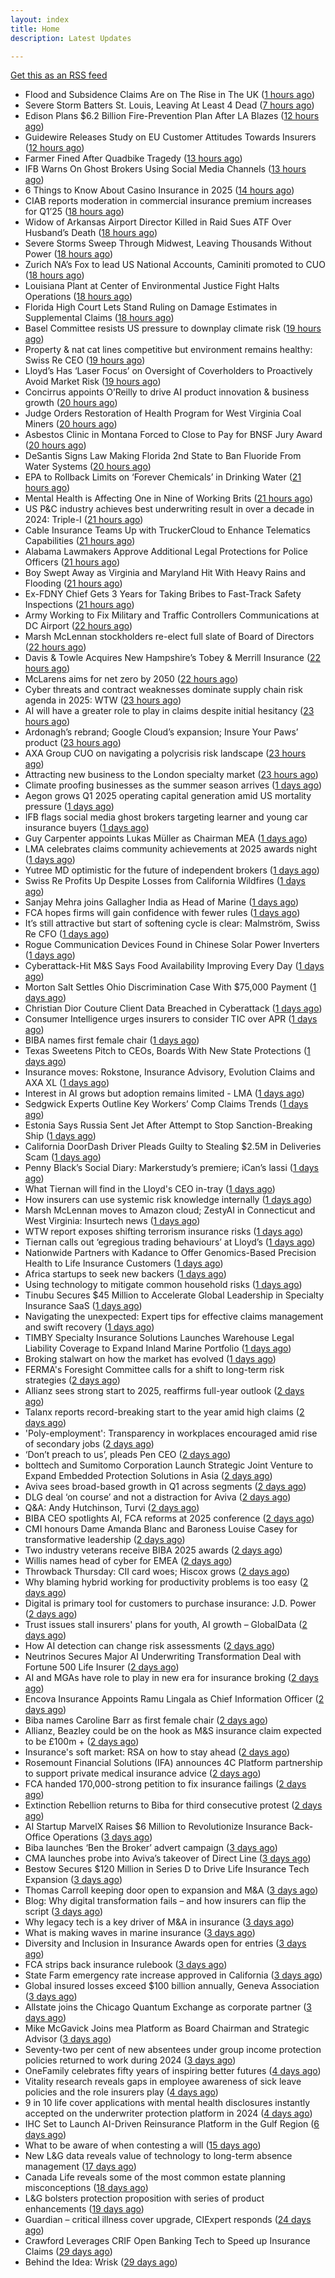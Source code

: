 ```yaml
---
layout: index
title: Home
description: Latest Updates

---
```


[Get this as an RSS feed](/feed.rss)

<!-- news_marker starts -->
- Flood and Subsidence Claims Are on The Rise in The UK ([1 hours ago](https://insurance-edge.net/2025/05/17/flood-and-subsidence-claims-are-on-the-rise-in-the-uk/))
- Severe Storm Batters St. Louis, Leaving At Least 4 Dead ([7 hours ago](https://www.insurancejournal.com/news/midwest/2025/05/16/824121.htm))
- Edison Plans $6.2 Billion Fire-Prevention Plan After LA Blazes ([12 hours ago](https://www.insurancejournal.com/news/west/2025/05/16/824114.htm))
- Guidewire Releases Study on EU Customer Attitudes Towards Insurers ([12 hours ago](https://insurance-edge.net/2025/05/16/guidewire-releases-study-on-eu-customer-attitudes-towards-insurers/))
- Farmer Fined After Quadbike Tragedy ([13 hours ago](https://insurance-edge.net/2025/05/16/farmer-fined-after-quadbike-tragedy/))
- IFB Warns On Ghost Brokers Using Social Media Channels ([13 hours ago](https://insurance-edge.net/2025/05/16/ifb-warns-on-ghost-brokers-using-social-media-channels/))
- 6 Things to Know About Casino Insurance in 2025 ([14 hours ago](https://insurance-edge.net/2025/05/16/6-things-to-know-about-casino-insurance-in-2025/))
- CIAB reports moderation in commercial insurance premium increases for Q1’25 ([18 hours ago](https://www.reinsurancene.ws/ciab-reports-moderation-in-commercial-insurance-premium-increases-for-q125/))
- Widow of Arkansas Airport Director Killed in Raid Sues ATF Over Husband’s Death ([18 hours ago](https://www.insurancejournal.com/news/southcentral/2025/05/16/824097.htm))
- Severe Storms Sweep Through Midwest, Leaving Thousands Without Power ([18 hours ago](https://www.insurancejournal.com/news/midwest/2025/05/16/824092.htm))
- Zurich NA’s Fox to lead US National Accounts, Caminiti promoted to CUO ([18 hours ago](https://www.reinsurancene.ws/zurich-nas-fox-to-lead-us-national-accounts-caminiti-promoted-to-cuo/))
- Louisiana Plant at Center of Environmental Justice Fight Halts Operations ([18 hours ago](https://www.insurancejournal.com/news/southcentral/2025/05/16/824085.htm))
- Florida High Court Lets Stand Ruling on Damage Estimates in Supplemental Claims ([18 hours ago](https://www.insurancejournal.com/news/southeast/2025/05/16/824076.htm))
- Basel Committee resists US pressure to downplay climate risk ([19 hours ago](https://www.dig-in.com/articles/basel-committee-resists-us-pressure-to-downplay-climate-risk))
- Property & nat cat lines competitive but environment remains healthy: Swiss Re CEO ([19 hours ago](https://www.reinsurancene.ws/property-nat-cat-lines-competitive-but-environment-remains-healthy-swiss-re-ceo/))
- Lloyd’s Has ‘Laser Focus’ on Oversight of Coverholders to Proactively Avoid Market Risk ([19 hours ago](https://www.insurancejournal.com/news/international/2025/05/16/824065.htm))
- Concirrus appoints O’Reilly to drive AI product innovation & business growth ([20 hours ago](https://www.reinsurancene.ws/concirrus-appoints-oreilly-to-drive-ai-product-innovation-business-growth/))
- Judge Orders Restoration of Health Program for West Virginia Coal Miners ([20 hours ago](https://www.insurancejournal.com/news/southeast/2025/05/16/824060.htm))
- Asbestos Clinic in Montana Forced to Close to Pay for BNSF Jury Award ([20 hours ago](https://www.insurancejournal.com/news/west/2025/05/16/824055.htm))
- DeSantis Signs Law Making Florida 2nd State to Ban Fluoride From Water Systems ([20 hours ago](https://www.insurancejournal.com/news/southeast/2025/05/16/824051.htm))
- EPA to Rollback Limits on ‘Forever Chemicals’ in Drinking Water ([21 hours ago](https://www.insurancejournal.com/news/national/2025/05/16/824047.htm))
- Mental Health is Affecting One in Nine of Working Brits ([21 hours ago](https://insurance-edge.net/2025/05/16/mental-health-is-affecting-one-in-nine-of-working-brits/))
- US P&C industry achieves best underwriting result in over a decade in 2024: Triple-I ([21 hours ago](https://www.reinsurancene.ws/us-pc-industry-achieves-best-underwriting-result-in-over-a-decade-in-2024-triple-i/))
- Cable Insurance Teams Up with TruckerCloud to Enhance Telematics Capabilities ([21 hours ago](https://www.insurtechinsights.com/cable-insurance-teams-up-with-truckercloud-to-enhance-telematics-capabilities/))
- Alabama Lawmakers Approve Additional Legal Protections for Police Officers ([21 hours ago](https://www.insurancejournal.com/news/southeast/2025/05/16/824044.htm))
- Boy Swept Away as Virginia and Maryland Hit With Heavy Rains and Flooding ([21 hours ago](https://www.insurancejournal.com/news/east/2025/05/16/824034.htm))
- Ex-FDNY Chief Gets 3 Years for Taking Bribes to Fast-Track Safety Inspections ([21 hours ago](https://www.insurancejournal.com/news/east/2025/05/16/824030.htm))
- Army Working to Fix Military and Traffic Controllers Communications at DC Airport ([22 hours ago](https://www.insurancejournal.com/news/east/2025/05/16/824024.htm))
- Marsh McLennan stockholders re-elect full slate of Board of Directors ([22 hours ago](https://www.reinsurancene.ws/marsh-mclennan-stockholders-re-elect-full-slate-of-board-of-directors/))
- Davis & Towle Acquires New Hampshire’s Tobey & Merrill Insurance ([22 hours ago](https://www.insurancejournal.com/news/east/2025/05/16/824021.htm))
- McLarens aims for net zero by 2050 ([22 hours ago](https://www.postonline.co.uk/news/7957770/mclarens-aims-for-net-zero-by-2050))
- Cyber threats and contract weaknesses dominate supply chain risk agenda in 2025: WTW ([23 hours ago](https://www.reinsurancene.ws/cyber-threats-and-contract-weaknesses-dominate-supply-chain-risk-agenda-in-2025-wtw/))
- AI will have a greater role to play in claims despite initial hesitancy ([23 hours ago](https://www.postonline.co.uk/broker/7957769/ai-will-have-a-greater-role-to-play-in-claims-despite-initial-hesitancy))
- Ardonagh’s rebrand; Google Cloud’s expansion; Insure Your Paws’ product ([23 hours ago](https://www.postonline.co.uk/news/7957764/ardonaghs-rebrand-google-clouds-expansion-insure-your-paws-product))
- AXA Group CUO on navigating a polycrisis risk landscape ([23 hours ago](https://www.insurancebusinessmag.com/uk/news/breaking-news/axa-group-cuo-on-navigating-a-polycrisis-risk-landscape-535921.aspx))
- Attracting new business to the London specialty market ([23 hours ago](https://www.insurancebusinessmag.com/uk/news/breaking-news/attracting-new-business-to-the-london-specialty-market-535974.aspx))
- Climate proofing businesses as the summer season arrives ([1 days ago](https://www.insurancebusinessmag.com/uk/news/catastrophe/climate-proofing-businesses-as-the-summer-season-arrives-535973.aspx))
- Aegon grows Q1 2025 operating capital generation amid US mortality pressure ([1 days ago](https://www.insurancebusinessmag.com/uk/news/breaking-news/aegon-grows-q1-2025-operating-capital-generation-amid-us-mortality-pressure-535972.aspx))
- IFB flags social media ghost brokers targeting learner and young car insurance buyers ([1 days ago](https://www.insurancebusinessmag.com/uk/news/auto-motor/ifb-flags-social-media-ghost-brokers-targeting-learner-and-young-car-insurance-buyers-535971.aspx))
- Guy Carpenter appoints Lukas Müller as Chairman MEA ([1 days ago](https://www.reinsurancene.ws/guy-carpenter-appoints-lukas-muller-as-chairman-mea/))
- LMA celebrates claims community achievements at 2025 awards night ([1 days ago](https://www.insurancebusinessmag.com/uk/news/claims/lma-celebrates-claims-community-achievements-at-2025-awards-night-535970.aspx))
- Yutree MD optimistic for the future of independent brokers ([1 days ago](https://www.postonline.co.uk/news/7957767/yutree-md-optimistic-for-the-future-of-independent-brokers))
- Swiss Re Profits Up Despite Losses from California Wildfires ([1 days ago](https://www.insurancejournal.com/news/international/2025/05/16/824017.htm))
- Sanjay Mehra joins Gallagher India as Head of Marine ([1 days ago](https://www.reinsurancene.ws/sanjay-mehra-joins-gallagher-india-as-head-of-marine/))
- FCA hopes firms will gain confidence with fewer rules ([1 days ago](https://www.postonline.co.uk/news/7957766/fca-hopes-firms-will-gain-confidence-with-fewer-rules))
- It’s still attractive but start of softening cycle is clear: Malmström, Swiss Re CFO ([1 days ago](https://www.reinsurancene.ws/its-still-attractive-but-start-of-softening-cycle-is-clear-malmstrom-swiss-re-cfo/))
- Rogue Communication Devices Found in Chinese Solar Power Inverters ([1 days ago](https://www.insurancejournal.com/news/international/2025/05/16/824006.htm))
- Cyberattack-Hit M&S Says Food Availability Improving Every Day ([1 days ago](https://www.insurancejournal.com/news/international/2025/05/16/824002.htm))
- Morton Salt Settles Ohio Discrimination Case With $75,000 Payment ([1 days ago](https://www.insurancejournal.com/news/midwest/2025/05/16/823999.htm))
- Christian Dior Couture Client Data Breached in Cyberattack ([1 days ago](https://www.insurancejournal.com/news/national/2025/05/16/823975.htm))
- Consumer Intelligence urges insurers to consider TIC over APR ([1 days ago](https://www.insurancebusinessmag.com/uk/news/auto-motor/consumer-intelligence-urges-insurers-to-consider-tic-over-apr-535940.aspx))
- BIBA names first female chair ([1 days ago](https://www.insurancebusinessmag.com/uk/news/breaking-news/biba-names-first-female-chair-535939.aspx))
- Texas Sweetens Pitch to CEOs, Boards With New State Protections ([1 days ago](https://www.insurancejournal.com/news/southcentral/2025/05/16/823995.htm))
- Insurance moves: Rokstone, Insurance Advisory, Evolution Claims and AXA XL ([1 days ago](https://www.insurancebusinessmag.com/uk/news/breaking-news/insurance-moves-rokstone-insurance-advisory-evolution-claims-and-axa-xl-535937.aspx))
- Interest in AI grows but adoption remains limited - LMA ([1 days ago](https://www.insurancebusinessmag.com/uk/news/technology/interest-in-ai-grows-but-adoption-remains-limited--lma-535936.aspx))
- Sedgwick Experts Outline Key Workers’ Comp Claims Trends ([1 days ago](https://www.insurancejournal.com/news/national/2025/05/16/823936.htm))
- Estonia Says Russia Sent Jet After Attempt to Stop Sanction-Breaking Ship ([1 days ago](https://www.insurancejournal.com/news/international/2025/05/16/823959.htm))
- California DoorDash Driver Pleads Guilty to Stealing $2.5M in Deliveries Scam ([1 days ago](https://www.insurancejournal.com/news/west/2025/05/16/823989.htm))
- Penny Black’s Social Diary: Markerstudy’s premiere; iCan’s lassi ([1 days ago](https://www.postonline.co.uk/people/7957568/penny-blacks-social-diary-markerstudys-premiere-icans-lassi))
- What Tiernan will find in the Lloyd's CEO in-tray ([1 days ago](https://www.postonline.co.uk/lloydslondon/7957720/what-tiernan-will-find-in-the-lloyds-ceo-in-tray))
- How insurers can use systemic risk knowledge internally ([1 days ago](https://www.dig-in.com/opinion/how-insurers-can-use-systemic-risk-knowledge-internally))
- Marsh McLennan moves to Amazon cloud; ZestyAI in Connecticut and West Virginia: Insurtech news ([1 days ago](https://www.dig-in.com/news/marsh-mclennan-to-amazon-cloud-zestyai-and-insurtech-news))
- WTW report exposes shifting terrorism insurance risks ([1 days ago](https://www.insurancebusinessmag.com/uk/news/breaking-news/wtw-report-exposes-shifting-terrorism-insurance-risks-535909.aspx))
- Tiernan calls out ‘egregious trading behaviours’ at Lloyd’s ([1 days ago](https://www.postonline.co.uk/lloydslondon/7957765/tiernan-calls-out-egregious-trading-behaviours-at-lloyds))
- Nationwide Partners with Kadance to Offer Genomics-Based Precision Health to Life Insurance Customers ([1 days ago](https://www.insurtechinsights.com/nationwide-partners-with-kadance-to-offer-genomics-based-precision-health-to-life-insurance-customers/))
- Africa startups to seek new backers ([1 days ago](https://www.dig-in.com/articles/africa-startups-to-seek-new-backers))
- Using technology to mitigate common household risks ([1 days ago](https://www.dig-in.com/podcast/using-technology-to-mitigate-common-household-risks))
- Tinubu Secures $45 Million to Accelerate Global Leadership in Specialty Insurance SaaS ([1 days ago](https://www.insurtechinsights.com/tinubu-secures-45-million-to-accelerate-global-leadership-in-specialty-insurance-saas/))
- Navigating the unexpected: Expert tips for effective claims management and swift recovery ([1 days ago](https://www.insurancebusinessmag.com/uk/news/property-insurance/navigating-the-unexpected-expert-tips-for-effective-claims-management-and-swift-recovery-535498.aspx))
- TIMBY Specialty Insurance Solutions Launches Warehouse Legal Liability Coverage to Expand Inland Marine Portfolio ([1 days ago](https://www.insurtechinsights.com/timby-specialty-insurance-solutions-launches-warehouse-legal-liability-coverage-to-expand-inland-marine-portfolio/))
- Broking stalwart on how the market has evolved ([1 days ago](https://www.insurancebusinessmag.com/uk/news/breaking-news/broking-stalwart-on-how-the-market-has-evolved-535809.aspx))
- FERMA's Foresight Committee calls for a shift to long-term risk strategies ([2 days ago](https://www.insurancebusinessmag.com/uk/news/non-profits/fermas-foresight-committee-calls-for-a-shift-to-longterm-risk-strategies-535808.aspx))
- Allianz sees strong start to 2025, reaffirms full-year outlook ([2 days ago](https://www.insurancebusinessmag.com/uk/news/breaking-news/allianz-sees-strong-start-to-2025-reaffirms-fullyear-outlook-535802.aspx))
- Talanx reports record-breaking start to the year amid high claims ([2 days ago](https://www.insurancebusinessmag.com/uk/news/breaking-news/talanx-reports-recordbreaking-start-to-the-year-amid-high-claims-535796.aspx))
- 'Poly-employment': Transparency in workplaces encouraged amid rise of secondary jobs ([2 days ago](https://www.insurancebusinessmag.com/uk/news/breaking-news/polyemployment-transparency-in-workplaces-encouraged-amid-rise-of-secondary-jobs-535784.aspx))
- ‘Don’t preach to us’, pleads Pen CEO ([2 days ago](https://www.postonline.co.uk/broker/7957752/dont-preach-to-us-pleads-pen-ceo))
- bolttech and Sumitomo Corporation Launch Strategic Joint Venture to Expand Embedded Protection Solutions in Asia ([2 days ago](https://www.insurtechinsights.com/bolttech-and-sumitomo-corporation-launch-strategic-joint-venture-to-expand-embedded-protection-solutions-in-asia/))
- Aviva sees broad-based growth in Q1 across segments ([2 days ago](https://www.insurancebusinessmag.com/uk/news/breaking-news/aviva-sees-broadbased-growth-in-q1-across-segments-535781.aspx))
- DLG deal ‘on course’ and not a distraction for Aviva ([2 days ago](https://www.postonline.co.uk/news/7957750/dlg-deal-on-course-and-not-a-distraction-for-aviva))
- Q&A: Andy Hutchinson, Turvi ([2 days ago](https://www.postonline.co.uk/technology/7957394/qa-andy-hutchinson-turvi))
- BIBA CEO spotlights AI, FCA reforms at 2025 conference ([2 days ago](https://www.insurancebusinessmag.com/uk/news/breaking-news/biba-ceo-spotlights-ai-fca-reforms-at-2025-conference-535774.aspx))
- CMI honours Dame Amanda Blanc and Baroness Louise Casey for transformative leadership ([2 days ago](https://www.insurancebusinessmag.com/uk/news/breaking-news/cmi-honours-dame-amanda-blanc-and-baroness-louise-casey-for-transformative-leadership-535773.aspx))
- Two industry veterans receive BIBA 2025 awards ([2 days ago](https://www.insurancebusinessmag.com/uk/news/breaking-news/two-industry-veterans-receive-biba-2025-awards-535772.aspx))
- Willis names head of cyber for EMEA ([2 days ago](https://www.insurancebusinessmag.com/uk/news/cyber/willis-names-head-of-cyber-for-emea-535771.aspx))
- Throwback Thursday: CII card woes; Hiscox grows ([2 days ago](https://www.postonline.co.uk/personal/7956604/throwback-thursday-cii-card-woes-hiscox-grows))
- Why blaming hybrid working for productivity problems is too easy ([2 days ago](https://www.postonline.co.uk/people/7957728/why-blaming-hybrid-working-for-productivity-problems-is-too-easy))
- Digital is primary tool for customers to purchase insurance: J.D. Power ([2 days ago](https://www.dig-in.com/news/customers-prefer-buying-insurance-digitally-says-j-d-power))
- Trust issues stall insurers' plans for youth, AI growth – GlobalData ([2 days ago](https://www.insurancebusinessmag.com/uk/news/breaking-news/trust-issues-stall-insurers-plans-for-youth-ai-growth--globaldata-535747.aspx))
- How AI detection can change risk assessments ([2 days ago](https://www.dig-in.com/opinion/how-ai-detection-can-change-risk-assessments))
- Neutrinos Secures Major AI Underwriting Transformation Deal with Fortune 500 Life Insurer ([2 days ago](https://www.insurtechinsights.com/neutrinos-secures-major-ai-underwriting-transformation-deal-with-fortune-500-life-insurer/))
- AI and MGAs have role to play in new era for insurance broking ([2 days ago](https://www.postonline.co.uk/technology/7957751/ai-and-mgas-have-role-to-play-in-new-era-for-insurance-broking))
- Encova Insurance Appoints Ramu Lingala as Chief Information Officer ([2 days ago](https://www.insurtechinsights.com/encova-insurance-appoints-ramu-lingala-as-chief-information-officer/))
- Biba names Caroline Barr as first female chair ([2 days ago](https://www.postonline.co.uk/broker/7957749/biba-names-caroline-barr-as-first-female-chair))
- Allianz, Beazley could be on the hook as M&S insurance claim expected to be £100m + ([2 days ago](https://www.insurancebusinessmag.com/uk/news/cyber/allianz-beazley-could-be-on-the-hook-as-mands-insurance-claim-expected-to-be-100m--535626.aspx))
- Insurance's soft market: RSA on how to stay ahead ([2 days ago](https://www.insurancebusinessmag.com/uk/news/business-resilience/insurances-soft-market-rsa-on-how-to-stay-ahead-535625.aspx))
- Rosemount Financial Solutions (IFA) announces 4C Platform partnership to support private medical insurance advice ([2 days ago](https://ifamagazine.com/rosemount-financial-solutions-ifa-announces-4c-platform-partnership-to-support-private-medical-insurance-advice/))
- FCA handed 170,000-strong petition to fix insurance failings ([2 days ago](https://www.postonline.co.uk/regulation/7957747/fca-handed-170000-strong-petition-to-fix-insurance-failings))
- Extinction Rebellion returns to Biba for third consecutive protest ([2 days ago](https://www.postonline.co.uk/news/7957741/extinction-rebellion-returns-to-biba-for-third-consecutive-protest))
- AI Startup MarvelX Raises $6 Million to Revolutionize Insurance Back-Office Operations ([3 days ago](https://www.insurtechinsights.com/ai-startup-marvelx-raises-6-million-to-revolutionize-insurance-back-office-operations/))
- Biba launches ‘Ben the Broker’ advert campaign ([3 days ago](https://www.postonline.co.uk/broker/7957742/biba-launches-ben-the-broker-advert-campaign))
- CMA launches probe into Aviva’s takeover of Direct Line ([3 days ago](https://www.postonline.co.uk/regulation/7957748/cma-launches-probe-into-avivas-takeover-of-direct-line))
- Bestow Secures $120 Million in Series D to Drive Life Insurance Tech Expansion ([3 days ago](https://www.insurtechinsights.com/bestow-secures-120-million-in-series-d-to-drive-life-insurance-tech-expansion/))
- Thomas Carroll keeping door open to expansion and M&A ([3 days ago](https://www.postonline.co.uk/broker/7957710/thomas-carroll-keeping-door-open-to-expansion-and-ma))
- Blog: Why digital transformation fails – and how insurers can flip the script ([3 days ago](https://www.postonline.co.uk/market-access/technology/7957641/blog-why-digital-transformation-fails-and-how-insurers-can-flip-the-script))
- Why legacy tech is a key driver of M&A in insurance ([3 days ago](https://www.postonline.co.uk/technology/7957402/why-legacy-tech-is-a-key-driver-of-ma-in-insurance))
- What is making waves in marine insurance ([3 days ago](https://www.postonline.co.uk/commercial/7957426/what-is-making-waves-in-marine-insurance))
- Diversity and Inclusion in Insurance Awards open for entries ([3 days ago](https://www.postonline.co.uk/people/7957734/diversity-and-inclusion-in-insurance-awards-open-for-entries))
- FCA strips back insurance rulebook ([3 days ago](https://www.postonline.co.uk/news/7957740/fca-strips-back-insurance-rulebook))
- State Farm emergency rate increase approved in California ([3 days ago](https://www.dig-in.com/news/state-farm-emergency-rate-increase-approved-in-california))
- Global insured losses exceed $100 billion annually, Geneva Association ([3 days ago](https://www.dig-in.com/news/global-insured-losses-exceed-100-billion-annually))
- Allstate joins the Chicago Quantum Exchange as corporate partner ([3 days ago](https://www.dig-in.com/news/allstate-chicago-quantum-exchange-partner-on-quantum-and-ai))
- Mike McGavick Joins mea Platform as Board Chairman and Strategic Advisor ([3 days ago](https://www.insurtechinsights.com/mike-mcgavick-joins-mea-platform-as-board-chairman-and-strategic-advisor/))
- Seventy-two per cent of new absentees under group income protection policies returned to work during 2024 ([3 days ago](https://ifamagazine.com/seventy-two-per-cent-of-new-absentees-under-group-income-protection-policies-returned-to-work-during-2024/))
- OneFamily celebrates fifty years of inspiring better futures ([4 days ago](https://ifamagazine.com/onefamily-celebrates-fifty-years-of-inspiring-better-futures/))
- Vitality research reveals gaps in employee awareness of sick leave policies and the role insurers play ([4 days ago](https://ifamagazine.com/vitality-research-reveals-gaps-in-employee-awareness-of-sick-leave-policies-and-the-role-insurers-play/))
- 9 in 10 life cover applications with mental health disclosures instantly accepted on the underwriter protection platform in 2024 ([4 days ago](https://ifamagazine.com/9-in-10-life-cover-applications-with-mental-health-disclosures-instantly-accepted-on-the-underwriter-protection-platform-in-2024/))
- IHC Set to Launch AI-Driven Reinsurance Platform in the Gulf Region ([6 days ago](https://thefintechtimes.com/ihc-set-to-launch-ai-driven-reinsurance-platform/))
- What to be aware of when contesting a will ([15 days ago](https://ifamagazine.com/what-to-be-aware-of-when-contesting-a-will/))
- New L&G data reveals value of technology to long-term absence management ([17 days ago](https://ifamagazine.com/new-lg-data-reveals-value-of-technology-to-long-term-absence-management/))
- Canada Life reveals some of the most common estate planning misconceptions ([18 days ago](https://ifamagazine.com/some-of-the-most-common-estate-planning-misconceptions-revealed/))
- L&G bolsters protection proposition with series of product enhancements ([19 days ago](https://ifamagazine.com/lg-bolsters-protection-proposition-with-series-of-product-enhancements/))
- Guardian – critical illness cover upgrade, CIExpert responds ([24 days ago](https://ifamagazine.com/guardian-critical-illness-cover-upgrade-ciexpert-responds/))
- Crawford Leverages CRIF Open Banking Tech to Speed up Insurance Claims ([29 days ago](https://thefintechtimes.com/crawford-leverages-crif-open-banking-tech-to-speed-up-insurance-claims/))
- Behind the Idea: Wrisk ([29 days ago](https://thefintechtimes.com/behind-the-idea-wrisk/))

<!-- news_marker ends -->